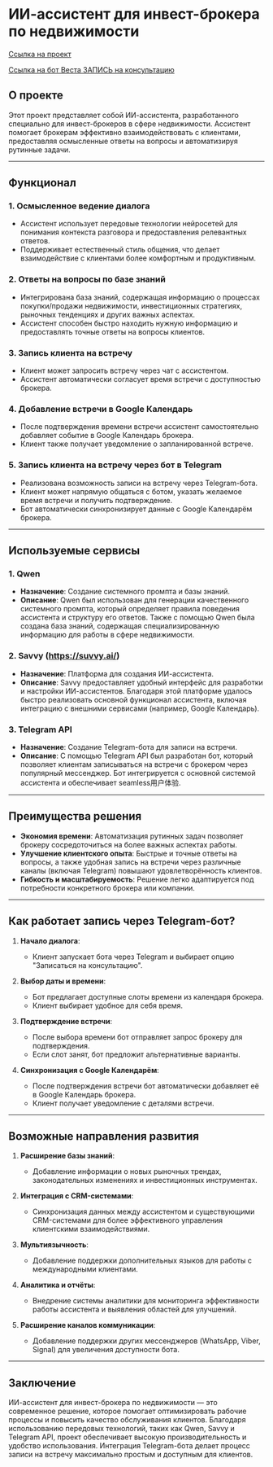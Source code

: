 # ИИ-ассистент для инвест-брокера по недвижимости

[Ссылка на проект](https://t.me/Sofiyavesta_bot)

[Ссылка на бот Веста ЗАПИСЬ на консультацию
](https://github.com/marinaprompt/ai_assistentRIB5.0/blob/main/%D0%92%D0%B5%D1%81%D1%82%D0%B0%D0%97%D0%90%D0%9F%D0%98%D0%A1%D0%AC%202025-02-27%20%D0%B2%2011.49.57.png?raw=true)
## О проекте

Этот проект представляет собой ИИ-ассистента, разработанного специально для инвест-брокеров в сфере недвижимости. Ассистент помогает брокерам эффективно взаимодействовать с клиентами, предоставляя осмысленные ответы на вопросы и автоматизируя рутинные задачи.

---

## Функционал

### 1. **Осмысленное ведение диалога**
   - Ассистент использует передовые технологии нейросетей для понимания контекста разговора и предоставления релевантных ответов.
   - Поддерживает естественный стиль общения, что делает взаимодействие с клиентами более комфортным и продуктивным.

### 2. **Ответы на вопросы по базе знаний**
   - Интегрирована база знаний, содержащая информацию о процессах покупки/продажи недвижимости, инвестиционных стратегиях, рыночных тенденциях и других важных аспектах.
   - Ассистент способен быстро находить нужную информацию и предоставлять точные ответы на вопросы клиентов.

### 3. **Запись клиента на встречу**
   - Клиент может запросить встречу через чат с ассистентом.
   - Ассистент автоматически согласует время встречи с доступностью брокера.

### 4. **Добавление встречи в Google Календарь**
   - После подтверждения времени встречи ассистент самостоятельно добавляет событие в Google Календарь брокера.
   - Клиент также получает уведомление о запланированной встрече.

### 5. **Запись клиента на встречу через бот в Telegram**
   - Реализована возможность записи на встречу через Telegram-бота.
   - Клиент может напрямую общаться с ботом, указать желаемое время встречи и получить подтверждение.
   - Бот автоматически синхронизирует данные с Google Календарём брокера.

---

## Используемые сервисы

### 1. **Qwen**
   - **Назначение**: Создание системного промпта и базы знаний.
   - **Описание**: Qwen был использован для генерации качественного системного промпта, который определяет правила поведения ассистента и структуру его ответов. Также с помощью Qwen была создана база знаний, содержащая специализированную информацию для работы в сфере недвижимости.

### 2. **Savvy (https://suvvy.ai/)**
   - **Назначение**: Платформа для создания ИИ-ассистента.
   - **Описание**: Savvy предоставляет удобный интерфейс для разработки и настройки ИИ-ассистентов. Благодаря этой платформе удалось быстро реализовать основной функционал ассистента, включая интеграцию с внешними сервисами (например, Google Календарь).

### 3. **Telegram API**
   - **Назначение**: Создание Telegram-бота для записи на встречи.
   - **Описание**: С помощью Telegram API был разработан бот, который позволяет клиентам записываться на встречи с брокером через популярный мессенджер. Бот интегрируется с основной системой ассистента и обеспечивает seamless用户体验.

---

## Преимущества решения

- **Экономия времени**: Автоматизация рутинных задач позволяет брокеру сосредоточиться на более важных аспектах работы.
- **Улучшение клиентского опыта**: Быстрые и точные ответы на вопросы, а также удобная запись на встречи через различные каналы (включая Telegram) повышают удовлетворённость клиентов.
- **Гибкость и масштабируемость**: Решение легко адаптируется под потребности конкретного брокера или компании.

---

## Как работает запись через Telegram-бот?

1. **Начало диалога**:
   - Клиент запускает бота через Telegram и выбирает опцию "Записаться на консультацию".

2. **Выбор даты и времени**:
   - Бот предлагает доступные слоты времени из календаря брокера.
   - Клиент выбирает удобное для себя время.

3. **Подтверждение встречи**:
   - После выбора времени бот отправляет запрос брокеру для подтверждения.
   - Если слот занят, бот предложит альтернативные варианты.

4. **Синхронизация с Google Календарём**:
   - После подтверждения встречи бот автоматически добавляет её в Google Календарь брокера.
   - Клиент получает уведомление с деталями встречи.

---

## Возможные направления развития

1. **Расширение базы знаний**:
   - Добавление информации о новых рыночных трендах, законодательных изменениях и инвестиционных инструментах.

2. **Интеграция с CRM-системами**:
   - Синхронизация данных между ассистентом и существующими CRM-системами для более эффективного управления клиентскими взаимодействиями.

3. **Мультиязычность**:
   - Добавление поддержки дополнительных языков для работы с международными клиентами.

4. **Аналитика и отчёты**:
   - Внедрение системы аналитики для мониторинга эффективности работы ассистента и выявления областей для улучшений.

5. **Расширение каналов коммуникации**:
   - Добавление поддержки других мессенджеров (WhatsApp, Viber, Signal) для увеличения доступности бота.

---

## Заключение

ИИ-ассистент для инвест-брокера по недвижимости — это современное решение, которое помогает оптимизировать рабочие процессы и повысить качество обслуживания клиентов. Благодаря использованию передовых технологий, таких как Qwen, Savvy и Telegram API, проект обеспечивает высокую производительность и удобство использования. Интеграция Telegram-бота делает процесс записи на встречу максимально простым и доступным для клиентов.
